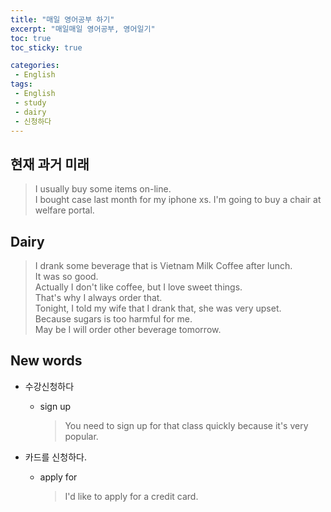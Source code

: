 ```yaml
---
title: "매일 영어공부 하기"
excerpt: "매일매일 영어공부, 영어일기"
toc: true
toc_sticky: true

categories:
 - English
tags:
 - English
 - study
 - dairy
 - 신청하다
---
```


## 현재 과거 미래  
> I usually buy some items on-line.  
  I bought case last month for my iphone xs.
  I'm going to buy a chair at welfare portal.  

## Dairy  
> I drank some beverage that is Vietnam Milk Coffee after lunch.  
  It was so good.  
  Actually I don't like coffee, but I love sweet things.  
  That's  why I always order that.  
  Tonight, I told my wife that I drank that, she was very upset.  
  Because sugars is too harmful for me.  
  May be I will order other beverage tomorrow.   

## New words  
- 수강신청하다
    - sign up  
        > You need to sign up for that class quickly because it's very popular.

- 카드를 신청하다.
    - apply for
        > I'd like to apply for a credit card.
